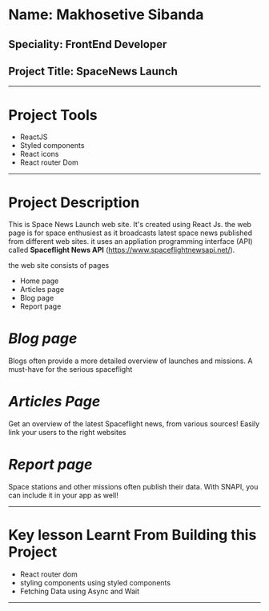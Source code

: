 # Name: **Makhosetive Sibanda**
## Speciality: **FrontEnd Developer**
## Project Title: **SpaceNews Launch**
---------------------------------------------------------------------------------------------------------------------------------------------
# Project Tools
+ ReactJS
+ Styled components
+ React icons
+ React router Dom
-----------------------------------------------------------------------------------------------------------------------------------------------------------------------
# Project Description 

This is Space News Launch web site. It's created using React Js. the web page is for space enthusiest as it broadcasts latest space news published from different web sites. it uses an appliation programming interface (API) called **Spaceflight News API** (https://www.spaceflightnewsapi.net/).

the web site consists of pages 
+ Home page
+ Articles page
+ Blog page
+ Report page

# *Blog page*
Blogs often provide a more detailed overview of launches and missions. A must-have for the serious spaceflight 

# *Articles Page*
Get an overview of the latest Spaceflight news, from various sources! Easily link your users to the right websites

# *Report page*
Space stations and other missions often publish their data. With SNAPI, you can include it in your app as well!

-----------------------------------------------------------------------------------------------------------------------------------------------------------------------
# Key lesson Learnt From Building this Project

+ React router dom
+ styling components using styled components 
+ Fetching Data using Async and Wait

-----------------------------------------------------------------------------------------------------------------------------------------------------------------------

